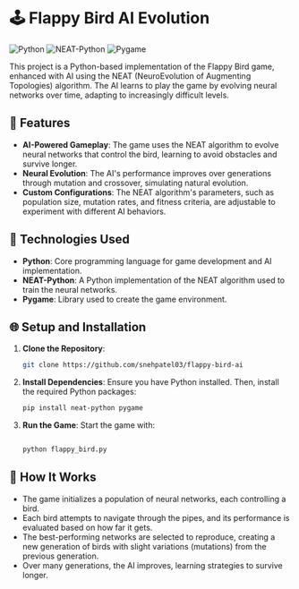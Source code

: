 # 🕹️ Flappy Bird AI Evolution

![Python](https://img.shields.io/badge/Python-3.8%2B-blue?logo=python&logoColor=white)
![NEAT-Python](https://img.shields.io/badge/NEAT-Python-orange?logo=python&logoColor=white)
![Pygame](https://img.shields.io/badge/Pygame-2.0-green?logo=pygame&logoColor=white)

This project is a Python-based implementation of the Flappy Bird game, enhanced with AI using the NEAT (NeuroEvolution of Augmenting Topologies) algorithm. The AI learns to play the game by evolving neural networks over time, adapting to increasingly difficult levels.

## 🔧 Features

- **AI-Powered Gameplay**: The game uses the NEAT algorithm to evolve neural networks that control the bird, learning to avoid obstacles and survive longer.
- **Neural Evolution**: The AI's performance improves over generations through mutation and crossover, simulating natural evolution.
- **Custom Configurations**: The NEAT algorithm's parameters, such as population size, mutation rates, and fitness criteria, are adjustable to experiment with different AI behaviors.

## 🧠 Technologies Used

- **Python**: Core programming language for game development and AI implementation.
- **NEAT-Python**: A Python implementation of the NEAT algorithm used to train the neural networks.
- **Pygame**: Library used to create the game environment.

## 🌐 Setup and Installation

1. **Clone the Repository**:
   ```bash
   git clone https://github.com/snehpatel03/flappy-bird-ai
2. **Install Dependencies**:
   Ensure you have Python installed. Then, install the required Python packages:
    ```bash
    pip install neat-python pygame
3. **Run the Game**:
   Start the game with:
   ```bash
   
   python flappy_bird.py

## 🚀 How It Works
- The game initializes a population of neural networks, each controlling a bird.
- Each bird attempts to navigate through the pipes, and its performance is evaluated based on how far it gets.
- The best-performing networks are selected to reproduce, creating a new generation of birds with slight variations (mutations) from the previous generation.
- Over many generations, the AI improves, learning strategies to survive longer.
